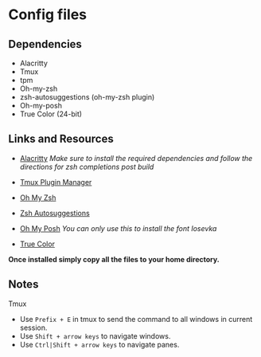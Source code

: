 # Config files

## Dependencies
- Alacritty
- Tmux
- tpm
- Oh-my-zsh
- zsh-autosuggestions (oh-my-zsh plugin)
- Oh-my-posh
- True Color (24-bit)


## Links and Resources
- [Alacritty](https://github.com/alacritty/alacritty/blob/master/INSTALL.md)
*Make sure to install the required dependencies and follow the directions for zsh completions post build*

- [Tmux Plugin Manager](https://github.com/tmux-plugins/tpm)

- [Oh My Zsh](https://ohmyz.sh)

- [Zsh Autosuggestions](https://github.com/zsh-users/zsh-autosuggestions/blob/master/INSTALL.md)

- [Oh My Posh](https://ohmyposh.dev/docs/installation/linux)
*You can only use this to install the font Iosevka*

- [True Color](https://gist.github.com/andersevenrud/015e61af2fd264371032763d4ed965b6)

**Once installed simply copy all the files to your home directory.**


## Notes
Tmux
- Use `Prefix + E` in tmux to send the command to all windows in current session.
- Use `Shift + arrow keys` to navigate windows.
- Use `Ctrl|Shift + arrow keys` to navigate panes.
